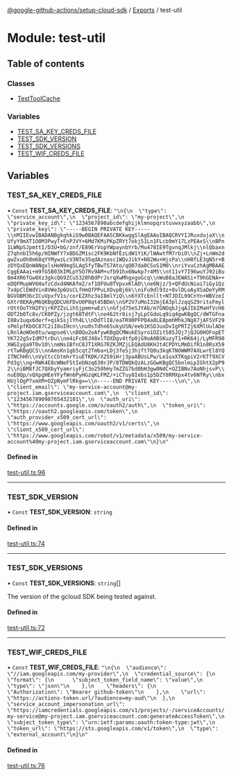 [@google-github-actions/setup-cloud-sdk](../README.md) / [Exports](../modules.md) / test-util

# Module: test-util

## Table of contents

### Classes

- [TestToolCache](../classes/test_util.TestToolCache.md)

### Variables

- [TEST\_SA\_KEY\_CREDS\_FILE](test_util.md#test_sa_key_creds_file)
- [TEST\_SDK\_VERSION](test_util.md#test_sdk_version)
- [TEST\_SDK\_VERSIONS](test_util.md#test_sdk_versions)
- [TEST\_WIF\_CREDS\_FILE](test_util.md#test_wif_creds_file)

## Variables

### TEST\_SA\_KEY\_CREDS\_FILE

• `Const` **TEST\_SA\_KEY\_CREDS\_FILE**: ``"\n{\n  \"type\": \"service_account\",\n  \"project_id\": \"my-project\",\n  \"private_key_id\": \"1234567890abcdefghijklmnopqrstuvwxyzaabb\",\n  \"private_key\": \"-----BEGIN PRIVATE KEY-----\\nMIIEvwIBADANBgkqhkiG9w0BAQEFAASCBKkwggSlAgEAAoIBAQCRVYIJRuxdujaX\\nUfyY9mXT1O0M3PwyT+FnPJVY+6Md7KMiPKpZRYt7okj51Ln1FLcb9mY17LzPEAxS\\nBPn1LWNpSJpmttI/D3U+bG/znf/E89ErVopYWpaynbYrb/Mu478IE9TgvnqJMlkj\\nlQbaxnZ7qhnbI5h6p/HINWfY7xBDGZM1sc2FK9KbNfEzLdW1YiK/lWAwtfM7rbiO\\nZj+LnWm2dgwZxu0h8m68qYYMywzLcV3NTe35qdAznasc1WQvJikY+N82Wu+HjsPa\\nH0fLE3gN5r+BzDYQxEQnWANgxlsHeN9mg5LAg5fyTBwTS7Ato/qQ07da0CSoS1M0\\nriYvuCzhAgMBAAECggEAAai+m9fG5B03kIMLpY5O7Rv9AM+ufb91hx6Nwkp7r4M5\\nt11vY7I96wuYJ92iBu8m4XR6fGw0Xz3gkcQ69ZCu5320hBdPrJsrqXwMhgxgoGcq\\nWuB8aJEWASi+T9hGENA++eDQFMupWV6HafzCdxd4NKAfmZ/xf1OFUu0TVpvxKlAD\\ne6Njz/5+QFdUcNioi7iGy1Qz7xdpClEWdVin8VWe3p6UsCLfHmQfPPuLXOvpBj6k\\niFu9dl93z+8vlDLoAyXSaDeYyRMBGVOBM36cICuVpxfV1s/corEZXhz3aI8mlYiQ\\n6YXTcEnllt+NTJDIL99CnYn+WBVzeIGXtr0EKAyM6QKBgQDCU6FDvU0P8qt45BDm\\nSP2V7uMoI32mjEA3plJzqqSZ9ritxFmylrOttOoTYH2FVjrKPZZsLihSjpmm+wEz\\nGfjd75eSJYAb/m7GNOqbJjqAJIbIMaHfVcH6ODT2b0Tc8v/CK0PZy/jzgt68TdtF\\no462tr8isj7yLpCGdoLq9iq4gwKBgQC/dWTGFnaI08v1uqx6derf+qikSsjlYh4L\\nDdTlI8/eaTR90PFPQ4a8LE8pmhMhkJNg87jAF5VF29sPmlpfKbOC87C2iI8uIHcn\\nu0sTdhn6SukyUSN/eeb1KSDJuxDvIgPRTZj6XMlUulADeLRnlAoWOe0tu/wqpse6\\nB0Qu2oAfywKBgQCMWukESyro1OZit585JQj7jQJG0HOFopETYK722g5vIdM7trDu\\nm4iFc0EJ48xlTOXDgv4tfp0jG9oA0BSKuzyT1+RK64j/LyMFR90XWGIyga9T0v1O\\nmNs1BfnC8JT1XRG7RZKJMZjLEQAdU8KHJt4CPDYLMmDifR1n8RsX59rtTwKBgQCS\\nnAmsKn1gb5cqt2Tmba+LDj3feSj3hjftTQ0u3kqKTNOWWM7AXLwrEl8YQ1TNChHh\\nVyCtcCGtmhrYiuETKDK/X259iHrj3paABUsLPw/Le1uxXTKqpiV2rKTf9XCVPd3g\\ng+RWK4E8cWNeFStIebNzq630rJP/8TDWQkQzALzGGwKBgQC5bnlmipIGhtX2pP92\\niBM8fJC7QXbyYyamriyFjC3o250hHy7mZZG7bd0bH3gw0NdC+OZIBNv7AoNhjsvP\\nuE0Qp/vQXpgHEeYFyfWn6PyHGzqKLFMZ/+iCTuy8Iebs1p5DZY8RMXpx4tv6NfRy\\nbxHUjlOgP7xmXM+OZpNymFlRkg==\\n-----END PRIVATE KEY-----\\n\",\n  \"client_email\": \"my-service-account@my-project.iam.gserviceaccount.com\",\n  \"client_id\": \"123456789098765432101\",\n  \"auth_uri\": \"https://accounts.google.com/o/oauth2/auth\",\n  \"token_uri\": \"https://oauth2.googleapis.com/token\",\n  \"auth_provider_x509_cert_url\": \"https://www.googleapis.com/oauth2/v1/certs\",\n  \"client_x509_cert_url\": \"https://www.googleapis.com/robot/v1/metadata/x509/my-service-account%40my-project.iam.gserviceaccount.com\"\n}\n"``

#### Defined in

[test-util.ts:96](https://github.com/google-github-actions/setup-cloud-sdk/blob/main/src/test-util.ts#L96)

___

### TEST\_SDK\_VERSION

• `Const` **TEST\_SDK\_VERSION**: `string`

#### Defined in

[test-util.ts:74](https://github.com/google-github-actions/setup-cloud-sdk/blob/main/src/test-util.ts#L74)

___

### TEST\_SDK\_VERSIONS

• `Const` **TEST\_SDK\_VERSIONS**: `string`[]

The version of the gcloud SDK being tested against.

#### Defined in

[test-util.ts:72](https://github.com/google-github-actions/setup-cloud-sdk/blob/main/src/test-util.ts#L72)

___

### TEST\_WIF\_CREDS\_FILE

• `Const` **TEST\_WIF\_CREDS\_FILE**: ``"\n{\n  \"audience\": \"//iam.googleapis.com/my-provider\",\n  \"credential_source\": {\n    \"format\": {\n      \"subject_token_field_name\": \"value\",\n      \"type\": \"json\"\n    },\n    \"headers\": {\n      \"Authorization\": \"Bearer github-token\"\n    },\n    \"url\": \"https://actions-token.url/?audience=my-aud\"\n  },\n  \"service_account_impersonation_url\": \"https://iamcredentials.googleapis.com/v1/projects/-/serviceAccounts/my-service@my-project.iam.gserviceaccount.com:generateAccessToken\",\n  \"subject_token_type\": \"urn:ietf:params:oauth:token-type:jwt\",\n  \"token_url\": \"https://sts.googleapis.com/v1/token\",\n  \"type\": \"external_account\"\n}\n"``

#### Defined in

[test-util.ts:76](https://github.com/google-github-actions/setup-cloud-sdk/blob/main/src/test-util.ts#L76)
